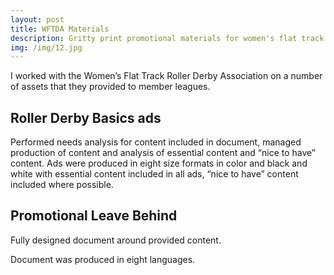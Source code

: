 ```yaml
---
layout: post
title: WFTDA Materials
description: Gritty print promotional materials for women's flat track roller derby
img: /img/12.jpg
---
```


I worked with the Women’s Flat Track Roller Derby Association on a number of assets that they provided to member leagues.

## Roller Derby Basics ads

Performed needs analysis for content included in document, managed production of content and analysis of essential content and “nice to have” content. Ads were produced in eight size formats in color and black and white with essential content included in all ads, “nice to have” content included where possible.

## Promotional Leave Behind

Fully designed document around provided content.

Document was produced in eight languages.

